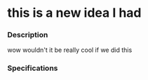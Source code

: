 # this is a new idea I had

### Description
wow wouldn't it be really cool if we did this

### Specifications
